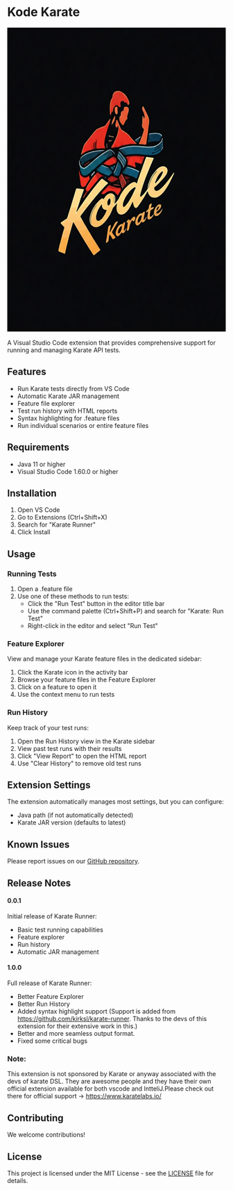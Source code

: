 # Kode Karate
<img src="https://github.com/mkpvishnu/Kode-Karate/blob/main/resources/karate.jpeg" alt="Logo" width="900" height="700"/>

A Visual Studio Code extension that provides comprehensive support for running and managing Karate API tests.

## Features

- Run Karate tests directly from VS Code
- Automatic Karate JAR management
- Feature file explorer
- Test run history with HTML reports
- Syntax highlighting for .feature files
- Run individual scenarios or entire feature files

## Requirements

- Java 11 or higher
- Visual Studio Code 1.60.0 or higher

## Installation

1. Open VS Code
2. Go to Extensions (Ctrl+Shift+X)
3. Search for "Karate Runner"
4. Click Install

## Usage

### Running Tests

1. Open a .feature file
2. Use one of these methods to run tests:
   - Click the "Run Test" button in the editor title bar
   - Use the command palette (Ctrl+Shift+P) and search for "Karate: Run Test"
   - Right-click in the editor and select "Run Test"

### Feature Explorer

View and manage your Karate feature files in the dedicated sidebar:

1. Click the Karate icon in the activity bar
2. Browse your feature files in the Feature Explorer
3. Click on a feature to open it
4. Use the context menu to run tests

### Run History

Keep track of your test runs:

1. Open the Run History view in the Karate sidebar
2. View past test runs with their results
3. Click "View Report" to open the HTML report
4. Use "Clear History" to remove old test runs

## Extension Settings

The extension automatically manages most settings, but you can configure:

- Java path (if not automatically detected)
- Karate JAR version (defaults to latest)

## Known Issues

Please report issues on our [GitHub repository](link-to-your-repo/issues).

## Release Notes

#### 0.0.1

Initial release of Karate Runner:
- Basic test running capabilities
- Feature explorer
- Run history
- Automatic JAR management

#### 1.0.0

Full release of Karate Runner:
- Better Feature Explorer
- Better Run History
- Added syntax highlight support (Support is added from https://github.com/kirksl/karate-runner. Thanks to the devs of this extension for their extensive work in this.)
- Better and more seamless output format.
- Fixed some critical bugs

### Note:
This extension is not sponsored by Karate or anyway associated with the devs of karate DSL. They are awesome people and they have their own official extension available for both vscode and IntteliJ.Please check out there for official support -> https://www.karatelabs.io/

## Contributing

We welcome contributions!
## License

This project is licensed under the MIT License - see the [LICENSE](LICENSE) file for details.

